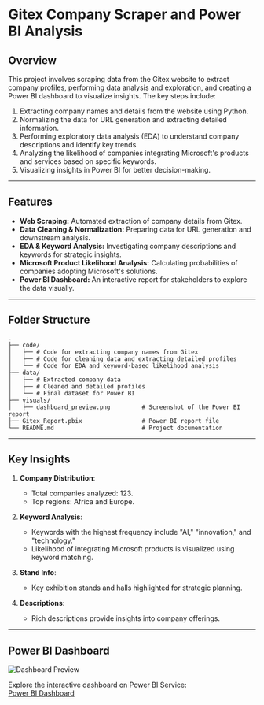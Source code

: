 # **Gitex Company Scraper and Power BI Analysis**

## **Overview**
This project involves scraping data from the Gitex website to extract company profiles, performing data analysis and exploration, and creating a Power BI dashboard to visualize insights. The key steps include:

1. Extracting company names and details from the website using Python.
2. Normalizing the data for URL generation and extracting detailed information.
3. Performing exploratory data analysis (EDA) to understand company descriptions and identify key trends.
4. Analyzing the likelihood of companies integrating Microsoft's products and services based on specific keywords.
5. Visualizing insights in Power BI for better decision-making.

---

## **Features**
- **Web Scraping:** Automated extraction of company details from Gitex.
- **Data Cleaning & Normalization:** Preparing data for URL generation and downstream analysis.
- **EDA & Keyword Analysis:** Investigating company descriptions and keywords for strategic insights.
- **Microsoft Product Likelihood Analysis:** Calculating probabilities of companies adopting Microsoft's solutions.
- **Power BI Dashboard:** An interactive report for stakeholders to explore the data visually.

---

## **Folder Structure**
```plaintext
.
├── code/
│   ├── # Code for extracting company names from Gitex
│   ├── # Code for cleaning data and extracting detailed profiles
│   └── # Code for EDA and keyword-based likelihood analysis
├── data/
│   ├── # Extracted company data
│   ├── # Cleaned and detailed profiles
│   └── # Final dataset for Power BI
├── visuals/
│   ├── dashboard_preview.png         # Screenshot of the Power BI report
├── Gitex_Report.pbix                 # Power BI report file
└── README.md                         # Project documentation
```
---
## **Key Insights**
1. **Company Distribution**:
   - Total companies analyzed: 123.
   - Top regions: Africa and Europe.

2. **Keyword Analysis**:
   - Keywords with the highest frequency include "AI," "innovation," and "technology."
   - Likelihood of integrating Microsoft products is visualized using keyword matching.

3. **Stand Info**:
   - Key exhibition stands and halls highlighted for strategic planning.

4. **Descriptions**:
   - Rich descriptions provide insights into company offerings.
---

## **Power BI Dashboard**
![Dashboard Preview](https://github.com/hichambendaoud/Patient-record/blob/main/assets/dashboard_preview.png)

Explore the interactive dashboard on Power BI Service:  
[Power BI Dashboard](https://app.powerbi.com/links/TgY46y8QCm?ctid=3bd72a86-a8ea-44a6-a899-f3cccbedf027&pbi_source=linkShare)
